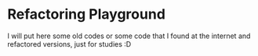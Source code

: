 # Refactoring Playground
I will put here some old codes or some code that I found at the internet and refactored versions, just for studies :D